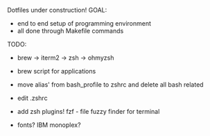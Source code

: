 Dotfiles under construction!
GOAL:
- end to end setup of programming environment
- all done through Makefile commands

TODO:
- brew -> iterm2 -> zsh -> ohmyzsh
- brew script for applications


- move alias' from bash_profile to zshrc and delete all bash related
- edit .zshrc
- add zsh plugins! fzf - file fuzzy finder for terminal
- fonts? IBM monoplex?
